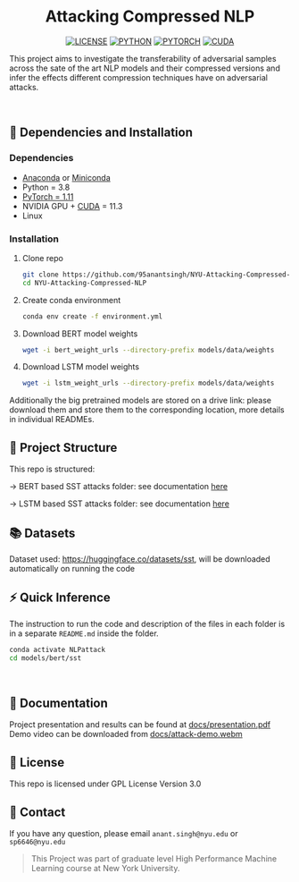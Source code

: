 <div align="center">

# <b>Attacking Compressed NLP</b>

[![LICENSE](https://img.shields.io/badge/License-GPL%203.0-blue.svg)](https://github.com/95anantsingh/NYU-Attacking-Compressed-NLP/blob/master/LICENSE) [![PYTHON](https://img.shields.io/badge/python-v3.8-yellow.svg)]() [![PYTORCH](https://img.shields.io/badge/PyTorch-v1.11-red.svg)](https://pytorch.org/) [![CUDA](https://img.shields.io/badge/CUDA-v11.3-green.svg)](https://developer.nvidia.com/cuda-11.3.0-download-archive) 

</div>

This project aims to investigate the transferability of adversarial samples across the sate of the art NLP models and their compressed versions and infer the effects different compression techniques have on adversarial attacks.

<br>

## :wrench: Dependencies and Installation

### Dependencies
- [Anaconda](https://www.anaconda.com/download/#linux) or [Miniconda](https://docs.conda.io/en/latest/miniconda.html)
- Python = 3.8
- [PyTorch = 1.11](https://pytorch.org/)
- NVIDIA GPU + [CUDA](https://developer.nvidia.com/cuda-downloads) = 11.3
- Linux


### Installation

1. Clone repo

    ```bash
    git clone https://github.com/95anantsingh/NYU-Attacking-Compressed-NLP.git
    cd NYU-Attacking-Compressed-NLP
    ```

1. Create conda environment

    ```bash
    conda env create -f environment.yml
    ```

1. Download BERT model weights

    ```bash
    wget -i bert_weight_urls --directory-prefix models/data/weights
    ```

1. Download LSTM model weights

    ```bash
    wget -i lstm_weight_urls --directory-prefix models/data/weights
    ```


Additionally the big pretrained models are stored on a drive link: please download them and store them to the corresponding location, more details in individual READMEs.
<br>


## :file_folder: Project Structure

This repo is structured:

-> BERT based SST attacks folder: see documentation [here](bert/sst/README.md)

-> LSTM based SST attacks folder: see documentation [here](lstm/sst/README.md)
<br>

## :books: Datasets

Dataset used: https://huggingface.co/datasets/sst, will be downloaded automatically on running the code
<br>

## :zap: Quick Inference

The instruction to run the code and description of the files in each folder is in a separate `README.md` inside the folder.

```bash
conda activate NLPattack
cd models/bert/sst
```
<br>

## :blue_book: Documentation

Project presentation and results can be found at [docs/presentation.pdf](https://github.com/95anantsingh/NYU-Attacking-Compressed-NLP/blob/master/docs/presentation.pdf)
<br>
Demo video can be downloaded from [docs/attack-demo.webm](https://github.com/95anantsingh/NYU-Attacking-Compressed-NLP/blob/master/docs/attack-demo.webm)
<br>

## :scroll: License

This repo is licensed under GPL License Version 3.0
<br>

## :e-mail: Contact

If you have any question, please email `anant.singh@nyu.edu` or `sp6646@nyu.edu`
<br> 
> This Project was part of graduate level High Performance Machine Learning course at New York University.